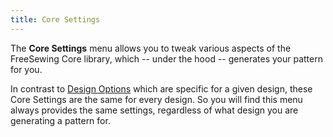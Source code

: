 ```yaml
---
title: Core Settings
---
```


The **Core Settings** menu allows you to tweak various aspects of the
FreeSewing Core library, which -- under the hood -- generates your pattern for
you.

In contrast to [Design Options](/docs/site/draft/design-options/) which are
specific for a given design, these Core Settings are the same for every design.
So you will find this menu always provides the same settings, regardless of
what design you are generating a pattern for.

<ControlTip />

